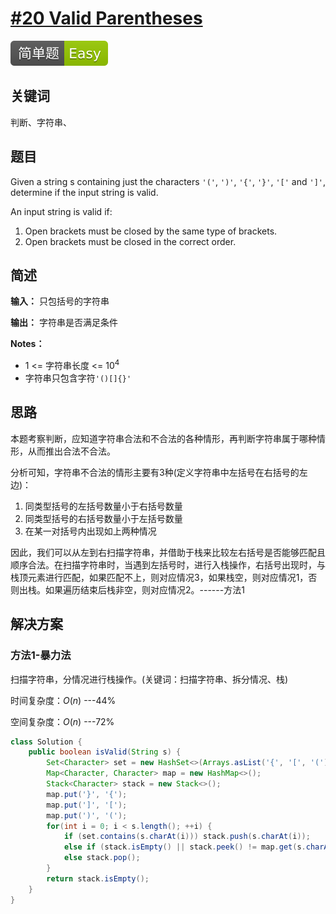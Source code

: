 # [#20 Valid Parentheses](https://leetcode.com/problems/valid-parentheses/)

![Easy](/figures/Easy.svg)

## 关键词

判断、字符串、

## 题目

Given a string s containing just the characters `'('`, `')'`, `'{'`, `'}'`, `'['` and `']'`, determine if the input string is valid.

An input string is valid if:

1. Open brackets must be closed by the same type of brackets.
2. Open brackets must be closed in the correct order.

## 简述

**输入：** 只包括号的字符串

**输出：** 字符串是否满足条件

**Notes：**

+ 1 <= 字符串长度 <= 10$^4$
+ 字符串只包含字符`'()[]{}'`

## 思路

本题考察判断，应知道字符串合法和不合法的各种情形，再判断字符串属于哪种情形，从而推出合法不合法。

分析可知，字符串不合法的情形主要有3种(定义字符串中左括号在右括号的左边)：

1. 同类型括号的左括号数量小于右括号数量
2. 同类型括号的右括号数量小于左括号数量
3. 在某一对括号内出现如上两种情况

因此，我们可以从左到右扫描字符串，并借助于栈来比较左右括号是否能够匹配且顺序合法。在扫描字符串时，当遇到左括号时，进行入栈操作，右括号出现时，与栈顶元素进行匹配，如果匹配不上，则对应情况3，如果栈空，则对应情况1，否则出栈。如果遍历结束后栈非空，则对应情况2。------方法1

## 解决方案

### 方法1-暴力法

扫描字符串，分情况进行栈操作。(关键词：扫描字符串、拆分情况、栈)

时间复杂度：$O(n)$ ---44%

空间复杂度：$O(n)$ ---72%

``` java
class Solution {
    public boolean isValid(String s) {
        Set<Character> set = new HashSet<>(Arrays.asList('{', '[', '('));
        Map<Character, Character> map = new HashMap<>();
        Stack<Character> stack = new Stack<>();
        map.put('}', '{');
        map.put(']', '[');
        map.put(')', '(');
        for(int i = 0; i < s.length(); ++i) {
            if (set.contains(s.charAt(i))) stack.push(s.charAt(i));
            else if (stack.isEmpty() || stack.peek() != map.get(s.charAt(i))) return false;
            else stack.pop();
        }
        return stack.isEmpty();
    }
}
```
